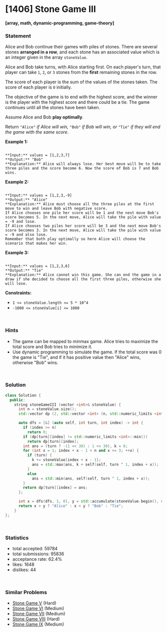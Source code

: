 # [1406] Stone Game III

**[array, math, dynamic-programming, game-theory]**

### Statement

Alice and Bob continue their games with piles of stones. There are several stones **arranged in a row**, and each stone has an associated value which is an integer given in the array `stoneValue`.

Alice and Bob take turns, with Alice starting first. On each player's turn, that player can take `1`, `2`, or `3` stones from the **first** remaining stones in the row.

The score of each player is the sum of the values of the stones taken. The score of each player is `0` initially.

The objective of the game is to end with the highest score, and the winner is the player with the highest score and there could be a tie. The game continues until all the stones have been taken.

Assume Alice and Bob **play optimally**.

Return `"Alice"` *if Alice will win,* `"Bob"` *if Bob will win, or* `"Tie"` *if they will end the game with the same score*.


**Example 1:**

```

**Input:** values = [1,2,3,7]
**Output:** "Bob"
**Explanation:** Alice will always lose. Her best move will be to take three piles and the score become 6. Now the score of Bob is 7 and Bob wins.

```

**Example 2:**

```

**Input:** values = [1,2,3,-9]
**Output:** "Alice"
**Explanation:** Alice must choose all the three piles at the first move to win and leave Bob with negative score.
If Alice chooses one pile her score will be 1 and the next move Bob's score becomes 5. In the next move, Alice will take the pile with value = -9 and lose.
If Alice chooses two piles her score will be 3 and the next move Bob's score becomes 3. In the next move, Alice will take the pile with value = -9 and also lose.
Remember that both play optimally so here Alice will choose the scenario that makes her win.

```

**Example 3:**

```

**Input:** values = [1,2,3,6]
**Output:** "Tie"
**Explanation:** Alice cannot win this game. She can end the game in a draw if she decided to choose all the first three piles, otherwise she will lose.

```

**Constraints:**
* `1 <= stoneValue.length <= 5 * 10^4`
* `-1000 <= stoneValue[i] <= 1000`


<br />

### Hints

- The game can be mapped to minmax game. Alice tries to maximize the total score and Bob tries to minimize it.
- Use dynamic programming to simulate the game. If the total score was 0 the game is "Tie", and if it has positive value then "Alice" wins, otherwise "Bob" wins.

<br />

### Solution

```cpp
class Solution {
  public:
    string stoneGameIII (vector <int>& stoneValue) {
      int n = stoneValue.size();
      std::vector dp (2, std::vector <int> (n, std::numeric_limits <int>::min()));

      auto dfs = [&] (auto self, int turn, int index) -> int {
        if (index >= n)
          return 0;
        if (dp[turn][index] != std::numeric_limits <int>::min())
          return dp[turn][index];
        int ans = (turn ? -(1 << 30) : 1 << 30), k = 0;
        for (int x = 1; index + x - 1 < n and x <= 3; ++x) {
          if (turn) {
            k += stoneValue[index + x - 1];
            ans = std::max(ans, k + self(self, turn ^ 1, index + x));
          }
          else
            ans = std::min(ans, self(self, turn ^ 1, index + x));
        }
        return dp[turn][index] = ans;
      };

      int x = dfs(dfs, 1, 0), y = std::accumulate(stoneValue.begin(), stoneValue.end(), 0) - x;
      return x > y ? "Alice" : x < y ? "Bob" : "Tie";
    }
};
```

<br />

### Statistics

- total accepted: 59784
- total submissions: 95836
- acceptance rate: 62.4%
- likes: 1648
- dislikes: 44

<br />

### Similar Problems

- [Stone Game V](https://leetcode.com/problems/stone-game-v) (Hard)
- [Stone Game VI](https://leetcode.com/problems/stone-game-vi) (Medium)
- [Stone Game VII](https://leetcode.com/problems/stone-game-vii) (Medium)
- [Stone Game VIII](https://leetcode.com/problems/stone-game-viii) (Hard)
- [Stone Game IX](https://leetcode.com/problems/stone-game-ix) (Medium)
